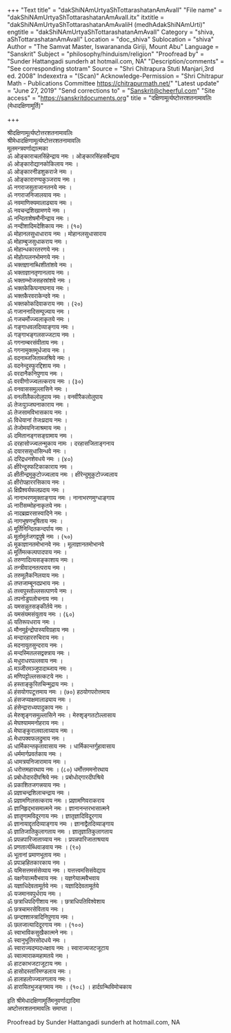 +++
"Text title" = "dakShiNAmUrtyaShTottarashatanAmAvalI"
"File name" = "dakShiNAmUrtyaShTottarashatanAmAvalI.itx"
itxtitle = "dakShiNAmUrtyaShTottarashatanAmAvaliH (medhAdakShiNAmUrti)"
engtitle = "dakShiNAmUrtyaShTottarashatanAmAvalI"
Category = "shiva, aShTottarashatanAmAvalI"
Location = "doc_shiva"
Sublocation = "shiva"
Author = "The Samvat Master, Iswarananda Giriji, Mount Abu"
Language = "Sanskrit"
Subject = "philosophy/hinduism/religion"
"Proofread by" = "Sunder Hattangadi sunderh at hotmail.com, NA"
"Description/comments" = "See corresponding stotram"
Source = "Shri Chitrapura Stuti Manjari,3rd ed. 2008"
Indexextra = "(Scan)"
Acknowledge-Permission = "Shri Chitrapur Math - Publications Committee https://chitrapurmath.net/"
"Latest update" = "June 27, 2019"
"Send corrections to" = "Sanskrit@cheerful.com"
"Site access" = "https://sanskritdocuments.org"
title = "दक्षिणामूर्त्यष्टोत्तरशतनामावलिः (मेधादक्षिणामूर्ति)"

+++
  
 श्रीदक्षिणामूर्त्यष्टोत्तरशतनामावलिः   
श्रीमेधादक्षिणामूर्त्यष्टोत्तरशतनामावलिः  
मूलमन्त्रवर्णाद्यात्मका  
ॐ ओङ्काराचलसिंहेन्द्राय नमः । ओङ्कारसिंहसर्वेन्द्राय  
ॐ ओङ्कारोद्यानकोकिलाय नमः ।  
ॐ ओङ्कारनीडशुकराजे नमः ।  
ॐ ओङ्कारारण्यकुञ्जराय नमः ।  
ॐ नगराजसुताजानतनये नमः ।  
ॐ नगराजनिजालयाय नमः ।  
ॐ नवमाणिक्यमालाढ्याय नमः ।  
ॐ नवचन्द्रशिखामणये नमः ।  
ॐ नन्दिताशेषमौनीन्द्राय नमः ।  
ॐ नन्दीशादिमदेशिकाय नमः । (१०)  
ॐ मोहानलसुधाधाराय नमः । मोहानलसुधासाराय  
ॐ मोहाम्बुजसुधाकराय नमः ।  
ॐ मोहान्धकारतरणये नमः ।  
ॐ मोहोत्पलनभोमणये नमः ।  
ॐ भक्तज्ञानाब्धिशीतांशवे नमः ।  
ॐ भक्ताज्ञानतृणानलाय नमः ।  
ॐ भक्ताम्भोजसहस्रांशवे नमः ।  
ॐ भक्तकेकिघनाघनाय नमः ।  
ॐ भक्तकैरवराकेन्दवे नमः ।  
ॐ भक्तकोकदिवाकराय नमः । (२०)  
ॐ गजाननादिसम्पूज्याय नमः ।  
ॐ गजचर्मोज्ज्वलाकृतये नमः ।  
ॐ गङ्गाधवलदिव्याङ्गाय नमः ।  
ॐ गङ्गाभङ्गलसज्जटाय नमः ।  
ॐ गगनाम्बरसंवीताय नमः ।  
ॐ गगनामुक्तमूर्धजाय नमः ।  
ॐ वदनाब्जजिताब्जश्रिये नमः ।  
ॐ वदनेन्दुस्फुरद्दिशाय नमः ।  
ॐ वरदानैकनिपुणाय नमः ।  
ॐ वरवीणोज्ज्वलत्कराय नमः । (३०)  
ॐ वनवाससमुल्लासिने नमः ।  
ॐ वनलीलैकलोलुपाय नमः । वनवीरैकलोलुपाय  
ॐ तेजःपुञ्जघनाकाराय नमः ।  
ॐ तेजसामविभासकाय नमः ।  
ॐ विधेयानां तेजःप्रदाय नमः ।  
ॐ तेजोमयनिजाश्रमाय नमः ।  
ॐ दमितानङ्गसङ्ग्रामाय नमः ।  
ॐ दरहासोज्ज्वलन्मुकाय नामः । दरहासजिताङ्गनाय  
ॐ दयारससुधासिन्धवे नमः ।  
ॐ दरिद्रधनशेवधये नमः । (४०)  
ॐ क्षीरेन्दुस्फटिकाकाराय नमः ।  
ॐ क्षीतीन्द्रमुकुटोज्ज्वलाय नमः । क्षीरेन्दुमुकुटोज्ज्वलाय  
ॐ क्षीरोपहाररसिकाय नमः ।  
ॐ क्षिप्रैश्वर्यफलप्रदाय नमः ।  
ॐ नानाभरणमुक्ताङ्गाय नमः । नानाभरणमुग्धाङ्गाय  
ॐ नारीसम्मोहनाकृतये नमः ।  
ॐ नादब्रह्मरसास्वादिने नमः ।  
ॐ नागभूषणभूषिताय नमः ।  
ॐ मूर्तिनिन्दितकन्दर्पाय नमः ।  
ॐ मूर्तामूर्तजगद्वपुषे नमः । (५०)  
ॐ मूकाज्ञानतमोभानवे नमः । मूलाज्ञानतमोभानवे  
ॐ मूर्तिमत्कल्पपादपाय नमः ।  
ॐ तरुणादित्यसङ्काशाय नमः ।  
ॐ तन्त्रीवादनतत्पराय नमः ।  
ॐ तरुमूलैकनिलयाय नमः ।  
ॐ तप्तजाम्बूनदप्रभाय नमः ।  
ॐ तत्त्वपुस्तोल्लसत्पाणये नमः ।  
ॐ तपनोडुपलोचनाय नमः ।  
ॐ यमसन्नुतसङ्कीर्तये नमः ।  
ॐ यमसंयमसंयुताय नमः । (६०)  
ॐ यतिरूपधराय नमः ।  
ॐ मौनमुईन्द्रोपास्यविग्रहाय नमः ।  
ॐ मन्दारहाररुचिराय नमः ।  
ॐ मदनायुतसुन्दराय नमः ।  
ॐ मन्दस्मितलसद्वक्त्राय नमः ।  
ॐ मधुराधरपल्लवाय नमः ।  
ॐ मञ्जीरमञ्जुपादाब्जाय नमः ।  
ॐ मणिपट्टोल्लसत्कटये नमः ।  
ॐ हस्ताङ्कुरितचिन्मुद्राय नमः ।  
ॐ हंसयोगपटूत्तमाय नमः । (७०) हठयोगपरोत्तमाय  
ॐ हंसजप्याक्षमालाढ्याय नमः ।  
ॐ हंसेन्द्राराध्यपादुकाय नमः ।  
ॐ मेरुशृङ्गसमुल्लासिने नमः । मेरुशृङ्गतटोल्लासाय  
ॐ मेघश्याममनोहराय नमः ।  
ॐ मेघाङ्कुरालवालाग्र्याय नमः ।  
ॐ मेधापक्वफलद्रुमाय नमः ।  
ॐ धार्मिकान्तकृतावासाय नमः । धार्मिकान्तर्गुहावासाय  
ॐ धर्ममार्गप्रवर्तकाय नमः ।  
ॐ धामत्रयनिजारामाय नमः ।  
ॐ धरोत्तमहारथाय नमः । (८०) धर्मोत्तममनोरथाय  
ॐ प्रबोधोदारदीपश्रिये नमः । प्रबोधोद्गारदीपश्रिये  
ॐ प्रकाशितजगत्त्रयाय नमः ।  
ॐ प्रज्ञाचन्द्रशिलाचन्द्राय नमः ।  
ॐ प्रज्ञामणिलसत्कराय नमः । प्रज्ञामणिवराकराय  
ॐ ज्ञानिहृद्भासमात्मने नमः । ज्ञानानन्तरभासात्मने  
ॐ ज्ञातॄणामविदूरगाय नमः । ज्ञातृज्ञादिविदूरगाय  
ॐ ज्ञानायाद्दृतदिव्याङ्गाय नमः । ज्ञानाद्वैतदिव्याङ्गाय  
ॐ ज्ञातिजातिकुलागताय नमः । ज्ञातृज्ञातिकुलागताय  
ॐ प्रपन्नपारिजाताग्र्याय नमः । प्रपन्नपारिजाताश्रयाय  
ॐ प्रणतार्त्यब्धिवाडवाय नमः । (९०)  
ॐ भूतानां प्रमाणभूताय नमः ।  
ॐ प्रपञ्हहितकारकाय नमः ।  
ॐ यमिसत्तमसंसेव्याय नमः । यत्तत्त्वमसिसंवेद्याय  
ॐ यक्षगेयात्मवैभवाय नमः । यज्ञगेयात्मवैभवाय  
ॐ यज्ञाधिदेवतामूर्तये नमः । यज्ञादिदेवतामूर्तये  
ॐ यजमानवपुर्धराय नमः ।  
ॐ छत्राधिपदिगीशाय नमः । छत्राधिपतिविश्वेशाय  
ॐ छत्रचामरसेविताय नमः ।  
ॐ छन्दश्शास्त्रादिनिपुणाय नमः ।  
ॐ छलजात्यादिदूरगाय नमः । (१००)  
ॐ स्वाभाविकसुखैकात्मने नमः ।  
ॐ स्वानुभूतिरसोदधये नमः ।  
ॐ स्वाराज्यदम्पदध्य्क्षाय नमः । स्वाराज्यजटजूटाय  
ॐ स्वात्माराकमहामतये नमः ।  
ॐ हाटकाभजटाजूटाय नमः ।  
ॐ हासोदस्तारिमण्डलाय नमः ।  
ॐ हालाहलोज्ज्वलगलाय नमः ।  
ॐ हारायितभुजङ्गमाय नमः । (१०८) । हार्दग्रन्थिविमोचकाय  
  
इति श्रीमेधादक्षिणामूर्तिमनुवर्णाद्यादिमा  
         अष्टोत्तरशतनामावलिः समाप्ता ।  
  
Proofread by Sunder Hattangadi sunderh at hotmail.com, NA  
  
